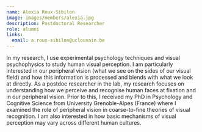 ```yaml
---
name: Alexia Roux-Sibilon
image: images/members/alexia.jpg
description: Postdoctoral Researcher
role: alumni
links:
  email: a.roux-sibilon@uclouvain.be
---
```


In my research, I use experimental psychology techniques and visual psychophysics to study human visual perception. I am particularly interested in our peripheral vision (what we see on the sides of our visual field) and how this information is processed and blends with what we look at directly.
As a postdoc researcher in the lab, my research focuses on understanding how we perceive and recognise human faces at fixation and in our peripheral vision. Prior to this, I received my PhD in Psychology and Cognitive Science from University Grenoble-Alpes (France) where I examined the role of peripheral vision in coarse-to-fine theories of visual recognition.
I am also interested in how basic mechanisms of visual perception may vary across different human cultures.
